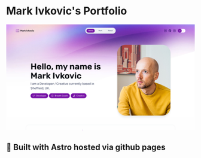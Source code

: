 # Mark Ivkovic's Portfolio

![portfolio](https://raw.githubusercontent.com/whippet-code/portfolio/main/public/assets/portfolio-screenshot.png)

## 🧞 Built with Astro hosted via github pages
